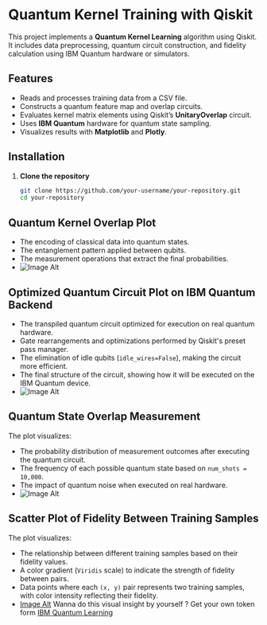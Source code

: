 # Quantum Kernel Training with Qiskit

This project implements a **Quantum Kernel Learning** algorithm using Qiskit. It includes data preprocessing, quantum circuit construction, and fidelity calculation using IBM Quantum hardware or simulators.

## **Features**
- Reads and processes training data from a CSV file.
- Constructs a quantum feature map and overlap circuits.
- Evaluates kernel matrix elements using Qiskit’s **UnitaryOverlap** circuit.
- Uses **IBM Quantum** hardware for quantum state sampling.
- Visualizes results with **Matplotlib** and **Plotly**.

## **Installation**
1. **Clone the repository**
   ```bash
   git clone https://github.com/your-username/your-repository.git
   cd your-repository
## Quantum Kernel Overlap Plot
- The encoding of classical data into quantum states.
- The entanglement pattern applied between qubits.
- The measurement operations that extract the final probabilities.
- ![Image Alt](https://github.com/Tayyab5733/Quantum-Kernel-Training/blob/f422e2f52a5ff9531edd93170d5dd8beca1d0541/first.png)
## Optimized Quantum Circuit Plot on IBM Quantum Backend
- The transpiled quantum circuit optimized for execution on real quantum hardware.
- Gate rearrangements and optimizations performed by Qiskit's preset pass manager.
- The elimination of idle qubits (`idle_wires=False`), making the circuit more efficient.
- The final structure of the circuit, showing how it will be executed on the IBM Quantum device.
- ![Image Alt](https://github.com/Tayyab5733/Quantum-Kernel-Training/blob/5b45f2aef148fcaebe8605f572de45af1a1c9c13/second.png)
## Quantum State Overlap Measurement
The plot visualizes:
- The probability distribution of measurement outcomes after executing the quantum circuit.
- The frequency of each possible quantum state based on `num_shots = 10,000`.
- The impact of quantum noise when executed on real hardware.
- ![Image Alt](https://github.com/Tayyab5733/Quantum-Kernel-Training/blob/5b45f2aef148fcaebe8605f572de45af1a1c9c13/third.png)
## Scatter Plot of Fidelity Between Training Samples
The plot visualizes:
- The relationship between different training samples based on their fidelity values.
- A color gradient (`Viridis` scale) to indicate the strength of fidelity between pairs.
- Data points where each `(x, y)` pair represents two training samples, with color intensity reflecting their fidelity.
- [Image Alt](https://github.com/Tayyab5733/Quantum-Kernel-Training/blob/5b45f2aef148fcaebe8605f572de45af1a1c9c13/fourth.png)
Wanna do this visual insight by yourself ? Get your own token form [IBM Quantum Learning](https://learning.quantum.ibm.com/)
